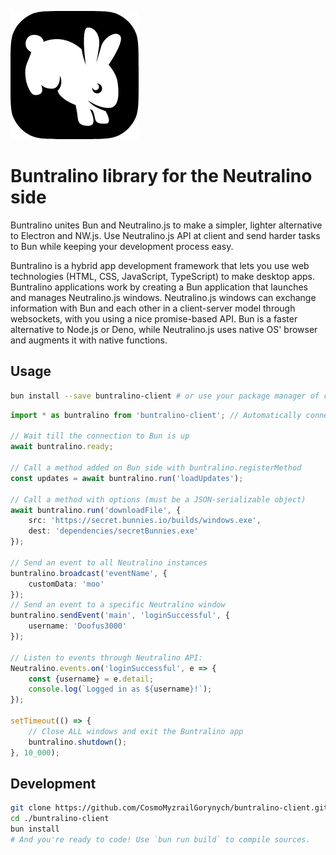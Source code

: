 ![Buntralino logo](./Buntralino@smoll.png)

# Buntralino library for the Neutralino side

Buntralino unites Bun and Neutralino.js to make a simpler, lighter alternative to Electron and NW.js. Use Neutralino.js API at client and send harder tasks to Bun while keeping your development process easy.

Buntralino is a hybrid app development framework that lets you use web technologies (HTML, CSS, JavaScript, TypeScript) to make desktop apps. Buntralino applications work by creating a Bun application that launches and manages Neutralino.js windows. Neutralino.js windows can exchange information with Bun and each other in a client-server model through websockets, with you using a nice promise-based API. Bun is a faster alternative to Node.js or Deno, while Neutralino.js uses native OS' browser and augments it with native functions.

## Usage

```sh
bun install --save buntralino-client # or use your package manager of choice
```

```typescript
import * as buntralino from 'buntralino-client'; // Automatically connects to Bun!

// Wait till the connection to Bun is up
await buntralino.ready;

// Call a method added on Bun side with buntralino.registerMethod
const updates = await buntralino.run('loadUpdates');

// Call a method with options (must be a JSON-serializable object)
await buntralino.run('downloadFile', {
    src: 'https://secret.bunnies.io/builds/windows.exe',
    dest: 'dependencies/secretBunnies.exe'
});

// Send an event to all Neutralino instances
buntralino.broadcast('eventName', {
    customData: 'moo'
});
// Send an event to a specific Neutralino window
buntralino.sendEvent('main', 'loginSuccessful', {
    username: 'Doofus3000'
});

// Listen to events through Neutralino API:
Neutralino.events.on('loginSuccessful', e => {
    const {username} = e.detail;
    console.log(`Logged in as ${username}!`);
});

setTimeout(() => {
    // Close ALL windows and exit the Buntralino app
    buntralino.shutdown();
}, 10_000);
```

## Development

```sh
git clone https://github.com/CosmoMyzrailGorynych/buntralino-client.git
cd ./buntralino-client
bun install
# And you're ready to code! Use `bun run build` to compile sources.
```